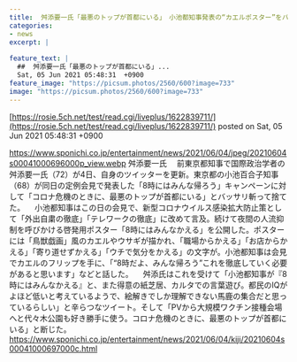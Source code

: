 ```yaml
---
title:  舛添要一氏「最悪のトップが首都にいる」　小池都知事発表の“カエルポスター”をバッサリ  
categories:
- news
excerpt: |
  
feature_text: |
  ##  舛添要一氏「最悪のトップが首都にいる」...
  Sat, 05 Jun 2021 05:48:31  +0900
feature_image: "https://picsum.photos/2560/600?image=733"
image: "https://picsum.photos/2560/600?image=733"
---
```


[https://rosie.5ch.net/test/read.cgi/liveplus/1622839711/](https://rosie.5ch.net/test/read.cgi/liveplus/1622839711/)
posted on Sat, 05 Jun 2021 05:48:31  +0900

<!--more-->

https://www.sponichi.co.jp/entertainment/news/2021/06/04/jpeg/20210604s00041000696000p_view.webp 舛添要一氏 　前東京都知事で国際政治学者の舛添要一氏（72）が4日、自身のツイッターを更新。東京都の小池百合子知事（68）が同日の定例会見で発表した「8時にはみんな帰ろう」キャンペーンに対して「コロナ危機のときに、最悪のトップが首都にいる」とバッサリ斬って捨てた。 　小池都知事はこの日の会見で、新型コロナウイルス感染拡大防止策として「外出自粛の徹底」「テレワークの徹底」に改めて言及。続けて夜間の人流抑制を呼びかける啓発用ポスター「8時にはみんなかえる」を公開した。ポスターには「鳥獣戯画」風のカエルやウサギが描かれ、「職場からかえる」「お店からかえる」「寄り道せずかえる」「ウチで気分をかえる」の文字が。小池都知事は会見でカエルのフリップを手に、「“8時だよ、みんな帰ろう”これを徹底していく必要があると思います」などと話した。 　舛添氏はこれを受けて「小池都知事が『8時にはみんなかえる』と、また得意の紙芝居、カルタでの言葉遊び。都民のIQがよほど低いと考えているようで、絵解きでしか理解できない馬鹿の集合だと思っているらしい」と辛らつなツイート。そして「PVから大規模ワクチン接種会場へと代々木公園も好き勝手に使う。コロナ危機のときに、最悪のトップが首都にいる」と断じた。 https://www.sponichi.co.jp/entertainment/news/2021/06/04/kiji/20210604s00041000697000c.html
